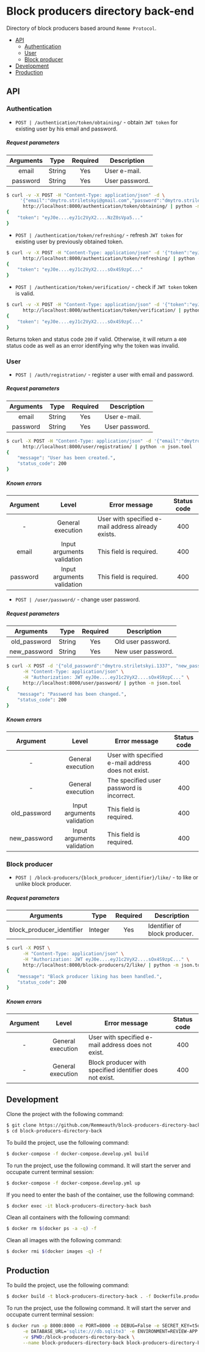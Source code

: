# Block producers directory back-end

Directory of block producers based around ``Remme Protocol``.

* [API](#api)
  * [Authentication](#authentication)
  * [User](#user)
  * [Block producer](#block-producer)
* [Development](#development)
* [Production](#production)

## API

### Authentication

* `POST | /authentication/token/obtaining/` - obtain `JWT token` for existing user by his email and password.

##### Request parameters 

| Arguments  | Type    | Required | Description    |
| :--------: | :-----: | :------: | -------------- |
| email      | String  | Yes      | User e-mail.   |
| password   | String  | Yes      | User password. |

```bash
$ curl -v -X POST -H "Content-Type: application/json" -d \
     '{"email":"dmytro.striletskyi@gmail.com","password":"dmytro.striletskyi.1337"}' \
      http://localhost:8000/authentication/token/obtaining/ | python -m json.tool
{
    "token": "eyJ0e....eyJ1c2VyX2....NzZ0sVpa5..."
}
```   

* `POST | /authentication/token/refreshing/` - refresh `JWT token` for existing user by previously obtained token.

```bash
$ curl -v -X POST -H "Content-Type: application/json" -d '{"token":"eyJ0e....eyJ1c2VyX....NzZ..."}' \
      http://localhost:8000/authentication/token/refreshing/ | python -m json.tool
{
    "token": "eyJ0e....eyJ1c2VyX2....sOx4S9zpC..."
}
```

* `POST | /authentication/token/verification/` - check if `JWT token` token is valid.

```bash
$ curl -v -X POST -H "Content-Type: application/json" -d '{"token":"eyJ0e....eyJ1c2VyX2....sOx4S9zpC..."}' \
      http://localhost:8000/authentication/token/verification/ | python -m json.tool
{
    "token": "eyJ0e....eyJ1c2VyX2....sOx4S9zpC..."
}
```

Returns token and status code `200` if valid. Otherwise, it will return a `400` status code as well as an error 
identifying why the token was invalid.

### User

* `POST | /auth/registration/` - register a user with email and password.

##### Request parameters 

| Arguments  | Type    | Required | Description    |
| :--------: | :-----: | :------: | -------------- |
| email      | String  | Yes      | User e-mail.   |
| password   | String  | Yes      | User password. |

```bash
$ curl -X POST -H "Content-Type: application/json" -d '{"email":"dmytro.striletskyi@gmail.com","password":"dmytro.striletskyi.1337"}' \
      http://localhost:8000/user/registration/ | python -m json.tool
{
    "message": "User has been created.",
    "status_code": 200
}
```

##### Known errors

| Argument  | Level                      | Error message                                      | Status code |
| :-------: | :------------------------: | -------------------------------------------------- | :---------: |
|  -        | General execution          | User with specified e-mail address already exists. | 400         |
|  email    | Input arguments validation | This field is required.                            | 400         |
|  password | Input arguments validation | This field is required.                            | 400         |

* `POST | /user/password/` - change user password.

##### Request parameters

| Arguments    | Type   | Required | Description        |
| :----------: | :----: | :------: | ------------------ |
| old_password | String | Yes      | Old user password. |
| new_password | String | Yes      | New user password. |

```bash
$ curl -X POST -d '{"old_password":"dmytro.striletskyi.1337", "new_password":"dmytro.1337"}' \
      -H "Content-Type: application/json" \
      -H "Authorization: JWT eyJ0e....eyJ1c2VyX2....sOx4S9zpC..." \
      http://localhost:8000/user/password/ | python -m json.tool
{
    "message": "Password has been changed.",
    "status_code": 200
}
```

##### Known errors

| Argument     | Level                      | Error message                                      | Status code |
| :----------: | :------------------------: | -------------------------------------------------- | :---------: |
| -            | General execution          | User with specified e-mail address does not exist. | 400         |
| -            | General execution          | The specified user password is incorrect.          | 400         |
| old_password | Input arguments validation | This field is required.                            | 400         |
| new_password | Input arguments validation | This field is required.                            | 400         |

### Block producer

* `POST | /block-producers/{block_producer_identifier}/like/` - to like or unlike block producer.

##### Request parameters 

| Arguments                 | Type    | Required | Description                   |
| :-----------------------: | :-----: | :------: | ----------------------------- |
| block_producer_identifier | Integer | Yes      | Identifier of block producer. |

```bash
$ curl -X POST \
      -H "Content-Type: application/json" \
      -H "Authorization: JWT eyJ0e....eyJ1c2VyX2....sOx4S9zpC..." \
      http://localhost:8000/block-producers/2/like/ | python -m json.tool
{
    "message": "Block producer liking has been handled.",
    "status_code": 200
}
```

##### Known errors

| Argument  | Level             | Error message                                            | Status code |
| :-------: | :---------------: | -------------------------------------------------------- | :---------: |
| -         | General execution | User with specified e-mail address does not exist.       | 400         |
| -         | General execution | Block producer with specified identifier does not exist. | 400         |

## Development

Clone the project with the following command:

```bash
$ git clone https://github.com/Remmeauth/block-producers-directory-back.git
$ cd block-producers-directory-back
```

To build the project, use the following command:

```bash
$ docker-compose -f docker-compose.develop.yml build
```

To run the project, use the following command. It will start the server and occupate current terminal session:

```bash
$ docker-compose -f docker-compose.develop.yml up
```

If you need to enter the bash of the container, use the following command:

```bash
$ docker exec -it block-producers-directory-back bash
```

Clean all containers with the following command:

```bash
$ docker rm $(docker ps -a -q) -f
```

Clean all images with the following command:

```bash
$ docker rmi $(docker images -q) -f
```

## Production

To build the project, use the following command:

```bash
$ docker build -t block-producers-directory-back . -f Dockerfile.production
```

To run the project, use the following command. It will start the server and occupate current terminal session:

```bash
$ docker run -p 8000:8000 -e PORT=8000 -e DEBUG=False -e SECRET_KEY=t5dcw2llz8eshqp \
      -e DATABASE_URL='sqlite:///db.sqlite3' -e ENVIRONMENT=REVIEW-APP \
      -v $PWD:/block-producers-directory-back \
      --name block-producers-directory-back block-producers-directory-back
```
